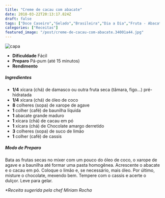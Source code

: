 ```yaml
---
title: "Creme de cacau com abacate"
date: 2018-03-22T20:13:17.824Z
draft: false
tags: ["Doce Caseiro","Gelado","Brasileira","Dia a Dia","Fruta - Abacate","Receitas com chocolate"]
categories: ["Receitas"]
featured_image: "/post/creme-de-cacau-com-abacate.34001a44.jpg"
---
```


![capa](/post/creme-de-cacau-com-abacate.34001a44.jpg)

*   **Dificuldade** Fácil
*   **Preparo** Pá-pum (até 15 minutos)
*   **Rendimento**

##### Ingredientes

*   **1/4** xícara (chá) de damasco ou outra fruta seca (tâmara, figo...) pré-hidratada
*   **1/4** xícara (chá) de óleo de coco
*   **8** colheres (sopa) de xarope de agave
*   **1** colher (café) de baunilha líquida
*   **1** abacate grande maduro
*   **1** xícara (chá) de cacau em pó
*   **1** xícara (chá) de Chocolate amargo derretido
*   **3** colheres (sopa) de suco de limão
*   **1** colher (café) de cassis

##### Modo de Preparo

Bata as frutas secas no mixer com um pouco do óleo de coco, o xarope de agave e a baunilha até formar uma pasta homogênea. Acrescente o abacate e o cacau em pó. Coloque o limão e, se necessário, mais óleo. Por último, misture o chocolate, mexendo bem. Tempere com o cassis e acerte o dulçor. Leve para gelar.

_*Receita sugerida pela chef Miriam Rocha_
